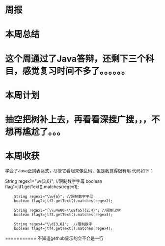 周报
=======
本周总结
=======
这个周通过了Java答辩，还剩下三个科目，感觉复习时间不多了。。。。。。
======
本周计划
=============
抽空把树补上去，再看看深搜广搜，，，不想再尴尬了。。。
=====
本周收获
==============
学会了Java正则表达式，尽管它看起来像乱码，但是我觉得很有用
代码如下：

String regex1="\\w{3,6}"; //限制数字字母
        boolean flag1=jtf1.getText().matches(regex1);  
          
        String regex2="\\w{6}"; //限制数字字母 
        boolean flag2=jtf2.getText().matches(regex2);  
          
        String regex3="[\\u4e00-\\u9fa5]{2,4}"; //限制汉字 
        boolean flag3=jtf3.getText().matches(regex3);  
          
        String regex4="\\d{3,6}";  //限制数字
        boolean flag4=jtf4.getText().matches(regex4);  
===========
不知道gethub显示的会不会是一行
